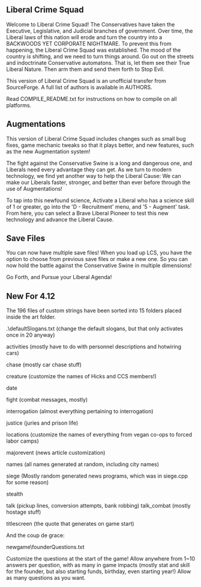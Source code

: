 ## Liberal Crime Squad

Welcome to Liberal Crime Squad! The Conservatives have taken the Executive, Legislative, and Judicial branches of government. Over time, the Liberal laws of this nation will erode and turn the country into a BACKWOODS YET CORPORATE NIGHTMARE. To prevent this from happening, the Liberal Crime Squad was established. The mood of the country is shifting, and we need to turn things around. Go out on the streets and indoctrinate Conservative automatons. That is, let them see their True Liberal Nature. Then arm them and send them forth to Stop Evil.

This version of Liberal Crime Squad is an unofficial transfer from SourceForge. A full list of authors is available in AUTHORS.

Read COMPILE_README.txt for instructions on how to compile on all platforms.

## Augmentations

This version of Liberal Crime Squad includes changes such as small bug fixes, game mechanic tweaks so that it plays better, and new features, such as the new Augmentation system!

The fight against the Conservative Swine is a long and dangerous one, and Liberals need every advantage they can get. As we turn to modern technology, we find yet another way to help the Liberal Cause: We can make our Liberals faster, stronger, and better than ever before through the use of Augmentations!

To tap into this newfound science, Activate a Liberal who has a science skill of 1 or greater, go into the 'D - Recruitment' menu, and '5 - Augment' task. From here, you can select a Brave Liberal Pioneer to test this new technology and advance the Liberal Cause.

## Save Files

You can now have multiple save files! When you load up LCS, you have the option to choose from previous save files or make a new one. So you can now hold the battle against the Conservative Swine in multiple dimensions!

Go Forth, and Pursue your Liberal Agenda!

## New For 4.12

The 196 files of custom strings have been sorted into 15 folders placed inside the art folder.

.\defaultSlogans.txt (change the default slogans, but that only activates once in 20 anyway)

activities (mostly have to do with personnel descriptions and hotwiring cars)

chase (mostly car chase stuff)

creature (customize the names of Hicks and CCS members!)

date

fight (combat messages, mostly)

interrogation (almost everything pertaining to interrogation)

justice (juries and prison life)

locations (customize the names of everything from vegan co-ops to forced labor camps)

majorevent (news article customization)

names (all names generated at random, including city names)

siege (Mostly random generated news programs, which was in siege.cpp for some reason)

stealth

talk (pickup lines, conversion attempts, bank robbing)
talk_combat (mostly hostage stuff)

titlescreen (the quote that generates on game start)

And the coup de grace:

newgame\founderQuestions.txt

Customize the questions at the start of the game! Allow anywhere from 1~10 answers per question, with as many in game impacts (mostly stat and skill for the founder, but also starting funds, birthday, even starting year!) Allow as many questions as you want.